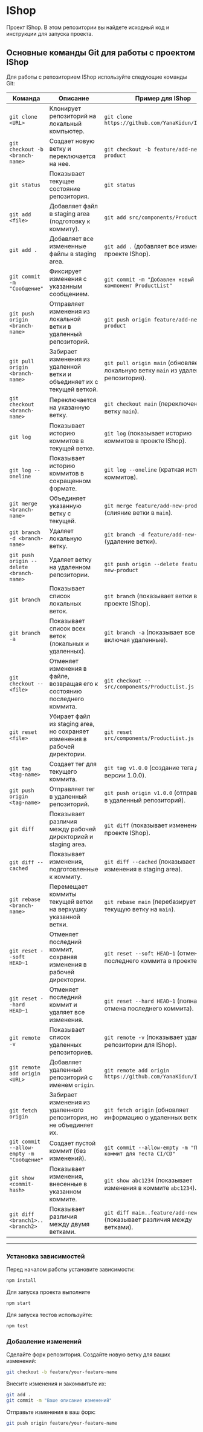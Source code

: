 # IShop

Проект IShop. В этом репозитории вы найдете исходный код и инструкции для запуска проекта.

## Основные команды Git для работы с проектом IShop

Для работы с репозиторием IShop используйте следующие команды Git:

| Команда                              | Описание                                                                 | Пример для IShop                                                                 |
|--------------------------------------|-------------------------------------------------------------------------|---------------------------------------------------------------------------------|
| `git clone <URL>`                    | Клонирует репозиторий на локальный компьютер.                           | `git clone https://github.com/YanaKidun/IShop.git`                              |
| `git checkout -b <branch-name>`      | Создает новую ветку и переключается на нее.                             | `git checkout -b feature/add-new-product`                                       |
| `git status`                         | Показывает текущее состояние репозитория.                               | `git status`                                                                    |
| `git add <file>`                     | Добавляет файл в staging area (подготовку к коммиту).                   | `git add src/components/ProductList.js`                                         |
| `git add .`                          | Добавляет все измененные файлы в staging area.                          | `git add .` (добавляет все изменения в проекте IShop).                          |
| `git commit -m "Сообщение"`          | Фиксирует изменения с указанным сообщением.                             | `git commit -m "Добавлен новый компонент ProductList"`                          |
| `git push origin <branch-name>`      | Отправляет изменения из локальной ветки в удаленный репозиторий.        | `git push origin feature/add-new-product`                                       |
| `git pull origin <branch-name>`      | Забирает изменения из удаленной ветки и объединяет их с текущей веткой. | `git pull origin main` (обновляет локальную ветку `main` из удаленного репозитория).|
| `git checkout <branch-name>`         | Переключается на указанную ветку.                                       | `git checkout main` (переключение на ветку `main`).                             |
| `git log`                            | Показывает историю коммитов в текущей ветке.                            | `git log` (показывает историю коммитов в проекте IShop).                        |
| `git log --oneline`                  | Показывает историю коммитов в сокращенном формате.                      | `git log --oneline` (краткая история коммитов).                                 |
| `git merge <branch-name>`            | Объединяет указанную ветку с текущей.                                   | `git merge feature/add-new-product` (слияние ветки в `main`).                   |
| `git branch -d <branch-name>`        | Удаляет локальную ветку.                                                | `git branch -d feature/add-new-product` (удаление ветки).                       |
| `git push origin --delete <branch-name>` | Удаляет ветку на удаленном репозитории.                              | `git push origin --delete feature/add-new-product`                              |
| `git branch`                         | Показывает список локальных веток.                                      | `git branch` (показывает ветки в проекте IShop).                                |
| `git branch -a`                      | Показывает список всех веток (локальных и удаленных).                    | `git branch -a` (показывает все ветки, включая удаленные).                      |
| `git checkout -- <file>`             | Отменяет изменения в файле, возвращая его к состоянию последнего коммита.| `git checkout -- src/components/ProductList.js`                                 |
| `git reset <file>`                   | Убирает файл из staging area, но сохраняет изменения в рабочей директории.| `git reset src/components/ProductList.js`                                       |
| `git tag <tag-name>`                 | Создает тег для текущего коммита.                                       | `git tag v1.0.0` (создание тега для версии 1.0.0).                             |
| `git push origin <tag-name>`         | Отправляет тег в удаленный репозиторий.                                 | `git push origin v1.0.0` (отправка тега в удаленный репозиторий).               |
| `git diff`                           | Показывает различия между рабочей директорией и staging area.           | `git diff` (показывает изменения в проекте IShop).                              |
| `git diff --cached`                  | Показывает изменения, подготовленные к коммиту.                         | `git diff --cached` (показывает изменения в staging area).                      |
| `git rebase <branch-name>`           | Перемещает коммиты текущей ветки на верхушку указанной ветки.           | `git rebase main` (перебазирует текущую ветку на `main`).                       |
| `git reset --soft HEAD~1`            | Отменяет последний коммит, сохраняя изменения в рабочей директории.     | `git reset --soft HEAD~1` (отмена последнего коммита в проекте IShop).          |
| `git reset --hard HEAD~1`            | Отменяет последний коммит и удаляет все изменения.                      | `git reset --hard HEAD~1` (полная отмена последнего коммита).                   |
| `git remote -v`                      | Показывает список удаленных репозиториев.                               | `git remote -v` (показывает удаленные репозитории для IShop).                   |
| `git remote add origin <URL>`        | Добавляет удаленный репозиторий с именем `origin`.                      | `git remote add origin https://github.com/YanaKidun/IShop.git`                  |
| `git fetch origin`                   | Забирает изменения из удаленного репозитория, но не объединяет их.      | `git fetch origin` (обновляет информацию о удаленных ветках).                   |
| `git commit --allow-empty -m "Сообщение"` | Создает пустой коммит (без изменений).                              | `git commit --allow-empty -m "Пустой коммит для теста CI/CD"`                   |
| `git show <commit-hash>`             | Показывает изменения, внесенные в указанном коммите.                    | `git show abc1234` (показывает изменения в коммите `abc1234`).                  |
| `git diff <branch1>..<branch2>`      | Показывает различия между двумя ветками.                                | `git diff main..feature/add-new-product` (показывает различия между ветками).    |

---

### Установка зависимостей
Перед началом работы установите зависимости:
```bash
npm install
```

Для запуска проекта выполните
```bash
npm start
```
Для запуска тестов используйте:
```bash
npm test
```

### Добавление изменений
Сделайте форк репозитория.
Создайте новую ветку для ваших изменений:

```bash
git checkout -b feature/your-feature-name
```

Внесите изменения и закоммитьте их:
```bash
git add .
git commit -m "Ваше описание изменений"
```

Отправьте изменения в ваш форк:
```bash
git push origin feature/your-feature-name
```
